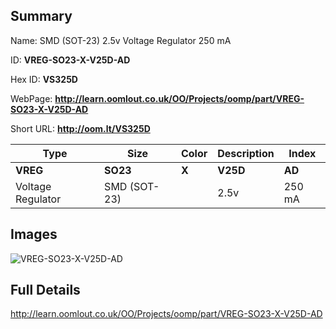 

## Summary
 
Name:  SMD (SOT-23) 2.5v Voltage Regulator 250 mA 

ID: __VREG-SO23-X-V25D-AD__

Hex ID: __VS325D__

WebPage: __http://learn.oomlout.co.uk/OO/Projects/oomp/part/VREG-SO23-X-V25D-AD__

Short URL: __http://oom.lt/VS325D__


| Type   | Size   | Color   | Description   | Index   |    
| ----- | ------   | ------   | -----   | ----   |    
| __VREG__   					| __SO23__   					| __X__    						| __V25D__    					| __AD__ |    
| Voltage Regulator		| SMD (SOT-23)	| 		| 2.5v	| 250 mA	|

## Images
![VREG-SO23-X-V25D-AD](http://oomlout.com/oomp-gen/parts/VREG-SO23-X-V25D-AD/VREG-SO23-X-V25D-AD_420.jpg)

## Full Details

 http://learn.oomlout.co.uk/OO/Projects/oomp/part/VREG-SO23-X-V25D-AD

